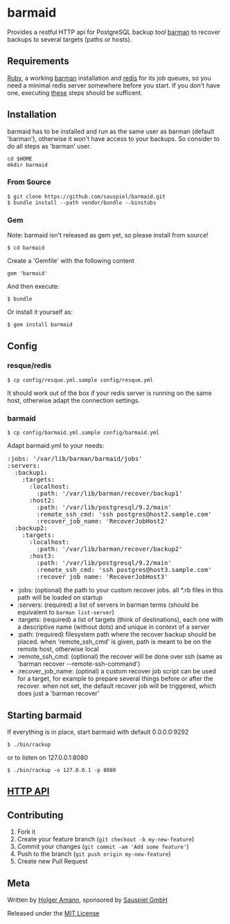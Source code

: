# barmaid

Provides a restful HTTP api for PostgreSQL backup tool [barman](http://pgbarman.org) to recover backups to several targets (paths or hosts).

## Requirements

[Ruby](http://www.ruby-lang.org/en/downloads), a working [barman](http://pgbarman.org) installation and [redis](http://redis.io) for its job queues, so you need a minimal redis server somewhere before you start. If you don't have one, executing [these](http://redis.io/download) steps should be sufficent.


## Installation

barmaid has to be installed and run as the same user as barman (default 'barman'), otherwise it won't have access to your backups. So consider to do all steps as 'barman' user.

    cd $HOME
    mkdir barmaid

### From Source

    $ git clone https://github.com/sauspiel/barmaid.git
    $ bundle install --path vendor/bundle --binstubs

### Gem

Note: barmaid isn't released as gem yet, so please install from source!

    $ cd barmaid
    
Create a 'Gemfile' with the following content

    gem 'barmaid'

And then execute:

    $ bundle

Or install it yourself as:

    $ gem install barmaid

## Config

### resque/redis

    $ cp config/resque.yml.sample config/resque.yml
 
 It should work out of the box if your redis server is running on the same host, otherwise adapt the connection settings.

### barmaid

    $ cp config/barmaid.yml.sample config/barmaid.yml

Adapt barmaid.yml to your needs:

<pre>
:jobs: '/var/lib/barman/barmaid/jobs'
:servers:
  :backup1:
    :targets:
      :localhost:
        :path: '/var/lib/barman/recover/backup1'
      :host2:
        :path: '/var/lib/postgresql/9.2/main'
        :remote_ssh_cmd: 'ssh postgres@host2.sample.com'
        :recover_job_name: 'RecoverJobHost2'
  :backup2:
    :targets:
      :localhost:
        :path: '/var/lib/barman/recover/backup2'
      :host3:
        :path: '/var/lib/postgresql/9.2/main'
        :remote_ssh_cmd: 'ssh postgres@host3.sample.com'
        :recover_job_name: 'RecoverJobHost3'
</pre>

* :jobs: (optional) the path to your custom recover jobs. all *.rb files in this path will be loaded on startup
* :servers: (required) a list of servers in barman terms (should be equivalent to `barman list-server`)
* :targets: (required) a list of targets (think of destinations), each one with a descriptive name (without dots) and unique in context of a server
* :path: (required) filesystem path where the recover backup should be placed. when 'remote_ssh_cmd' is given, path is meant to be on the remote host, otherwise local
* :remote_ssh_cmd: (optional) the recover will be done over ssh (same as 'barman recover --remote-ssh-command')
* :recover_job_name: (optinal) a custom recover job script can be used for a target, for example to prepare several things before or after the recover. when not set, the default recover job will be triggered, which does just a 'barman recover'


## Starting barmaid

If everything is in place, start barmaid with default 0.0.0.0:9292

    $ ./bin/rackup

or to listen on 127.0.0.1:8080

    $ ./bin/rackup -o 127.0.0.1 -p 8080
    
## [HTTP API](API.md)


## Contributing

1. Fork it
2. Create your feature branch (`git checkout -b my-new-feature`)
3. Commit your changes (`git commit -am 'Add some feature'`)
4. Push to the branch (`git push origin my-new-feature`)
5. Create new Pull Request

## Meta

Written by [Holger Amann](holger@sauspiel.de), sponsored by [Sauspiel GmbH](https://www.sauspiel.de)

Released under the [MIT License](http://opensource.org/licenses/mit-license.php)
